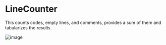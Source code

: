 # LineCounter
This counts codes, empty lines, and comments, provides a sum of them and tabularizes the results.

![image](https://user-images.githubusercontent.com/74397571/227128973-1e9542f9-b9eb-40e9-bee2-d0a0d8b32ff9.png)
